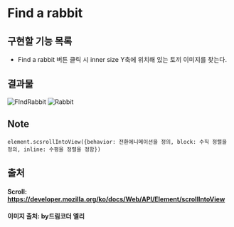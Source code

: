 # Find a rabbit

## 구현할 기능 목록
+ Find a rabbit 버튼 클릭 시 inner size Y축에 위치해 있는 토끼 이미지를 찾는다.


## 결과물
![FIndRabbit](https://user-images.githubusercontent.com/68219486/91545766-748ecc80-e95c-11ea-88b2-0f381cae170d.JPG)
![Rabbit](https://user-images.githubusercontent.com/68219486/91544681-04337b80-e95b-11ea-9567-fce174f644c0.JPG)


## Note
```Javscript
element.scsrollIntoView({behavior: 전환에니메이션을 정의, block: 수직 정렬을 정의, inline: 수평을 정렬을 정함})
```

## 출처

#### Scroll: https://developer.mozilla.org/ko/docs/Web/API/Element/scrollIntoView
#### 이미지 출처: by드림코더 엘리
